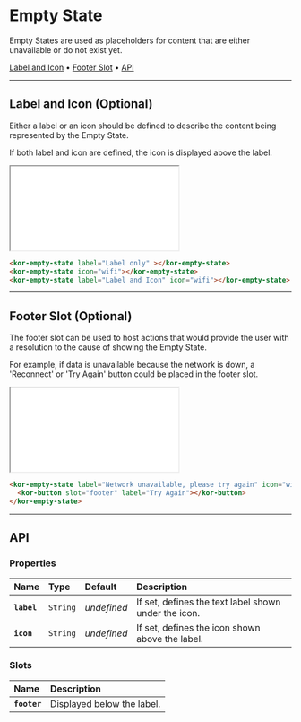 # Empty State

Empty States are used as placeholders for content that are either unavailable or do not exist yet.

[Label and Icon](components/empty-state#label-and-icon) • [Footer Slot](components/empty-state#footer-slot) • [API](components/empty-state#api)

---

## Label and Icon (Optional)

Either a label or an icon should be defined to describe the content being represented by the Empty State.

If both label and icon are defined, the icon is displayed above the label.

<iframe src="./assets/docs/components/empty-state/label-and-icon.html"></iframe>

```html  
<kor-empty-state label="Label only" ></kor-empty-state>
<kor-empty-state icon="wifi"></kor-empty-state>
<kor-empty-state label="Label and Icon" icon="wifi"></kor-empty-state>
```

---

## Footer Slot (Optional)

The footer slot can be used to host actions that would provide the user with a resolution to the cause of showing the Empty State.

For example, if data is unavailable because the network is down, a 'Reconnect' or 'Try Again' button could be placed in the footer slot.

<iframe src="./assets/docs/components/empty-state/footer-slot.html"></iframe>

```html
<kor-empty-state label="Network unavailable, please try again" icon="wifi">
  <kor-button slot="footer" label="Try Again"></kor-button>
</kor-empty-state>
```

---

## API

### Properties

| Name | Type | Default | Description |
| :-- | :-- | :-- | :-- |
| **`label`** | `String` | _undefined_ | If set, defines the text label shown under the icon. |
| **`icon`** | `String` | _undefined_ | If set, defines the icon shown above the label. |

### Slots

| Name | Description |
| :-- | :-- |
| **`footer`** | Displayed below the label. |